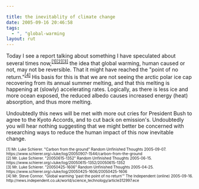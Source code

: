 ```yaml
---

title: the inevitablity of climate change
date: 2005-09-16 20:46:58
tags:
  - ", "global-warming
layout: rut
---
```


<p>Today I see a report talking about something I have speculated about several times now,<sup><a href="https://www.schierer.org/~luke/log/20050907-1544/carbon-from-the-ground">[1]</a><a href="https://www.schierer.org/~luke/log/20050615-1352/20050615-1352">[2]</a><a href="https://www.schierer.org/~luke/log/20050425-1606/20050425-1606">[3]</a></sup> the idea that global warming, human caused or not, may not be reversible. That it might have reached the "point of no return."<sup><a href="http://news.independent.co.uk/world/science_technology/article312997.ece">[4]</a></sup> His basis for this is that we are not seeing the arctic polar ice cap recovering from its annual summer melting, and that this melting is happening at (slowly) accelerating rates.  Logically, as there is less ice and more ocean exposed, the reduced albedo causes increased energy (heat) absorption, and thus more melting.</p>  <p>Undoubtedly this news will be met with more out cries for President Bush to agree to the Kyoto Accords, and to cut back on emission's.  Undoubtedly you will hear nothing suggesting that we might better be concerned with researching ways to reduce the human impact of this now inevitable change.</p>  <font size="-2"> [1] Mr. Luke Schierer. "Carbon from the ground" Random Unfinished Thoughts 2005-09-07. https://www.schierer.org/~luke/log/20050907-1544/carbon-from-the-ground <br  /> [2] Mr. Luke Schierer.  "20050615-1352" Random Unfinished Thoughts 2005-06-15. https://www.schierer.org/~luke/log/20050615-1352/20050615-1352 <br  /> [3] Mr. Luke Schierer.  "20050425-1606" Random Unfinished Thoughts 2005-04-25. https://www.schierer.org/~luke/log/20050425-1606/20050425-1606 <br  /> [4] Mr. Steve Connor.  "Global warming 'past the point of no return'" The Independent (online) 2005-09-16. http://news.independent.co.uk/world/science_technology/article312997.ece </font>

